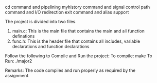 

cd command and pipelining
myhistory command and signal control
path command and I/O redirection
exit command and alias support
 


The project is divided into two files

1. main.c: This is the main file that contains the main and all function definations
2. func.h: This is the header file that contains all includes, variable declarations and function declarations

Follow the following to Compile and Run the project:
To compile: make 
To Run:  ./major2


Remarks: The code compiles and run properly as required by the assignment.